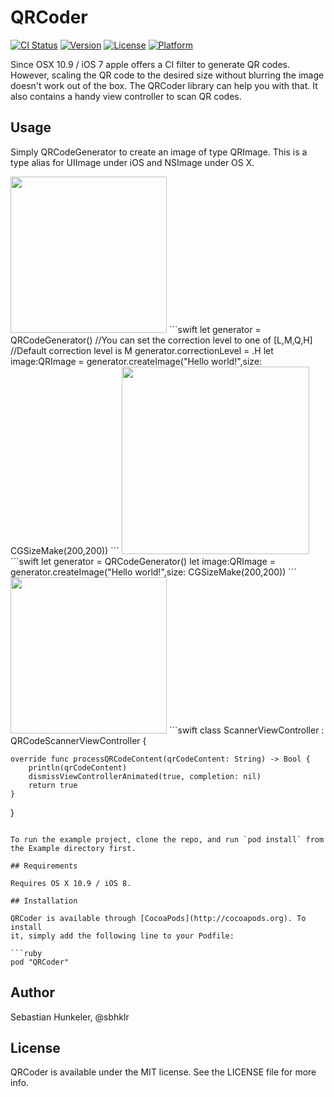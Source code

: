 # QRCoder

[![CI Status](http://img.shields.io/travis/sbhklr/QRCoder.svg?style=flat)](https://travis-ci.org/sbhklr/QRCoder)
[![Version](https://img.shields.io/cocoapods/v/QRCoder.svg?style=flat)](http://cocoapods.org/pods/QRCoder)
[![License](https://img.shields.io/cocoapods/l/QRCoder.svg?style=flat)](http://cocoapods.org/pods/QRCoder)
[![Platform](https://img.shields.io/cocoapods/p/QRCoder.svg?style=flat)](http://cocoapods.org/pods/QRCoder)

Since OSX 10.9 / iOS 7 apple offers a CI filter to generate QR codes.
However, scaling the QR code to the desired size without blurring the image doesn't work out of the box. The QRCoder library can help you with that. It also contains a handy view controller to scan QR codes.

## Usage

Simply QRCodeGenerator to create an image of type QRImage. This is a type alias for UIImage under iOS and NSImage under OS X.

<img src="https://raw.githubusercontent.com/sbhklr/QRCoder/master/screenshots/ios_code.png" width="250" />
```swift
let generator = QRCodeGenerator()
//You can set the correction level to one of [L,M,Q,H]
//Default correction level is M
generator.correctionLevel = .H
let image:QRImage = generator.createImage("Hello world!",size: CGSizeMake(200,200))
```
<img src="https://raw.githubusercontent.com/sbhklr/QRCoder/master/screenshots/osx_code.png" width="300" />
```swift
let generator = QRCodeGenerator()
let image:QRImage = generator.createImage("Hello world!",size: CGSizeMake(200,200))
```
<img src="https://raw.githubusercontent.com/sbhklr/QRCoder/master/screenshots/ios_scanner.png" width="250" />
```swift
class ScannerViewController : QRCodeScannerViewController {

    override func processQRCodeContent(qrCodeContent: String) -> Bool {
        println(qrCodeContent)
        dismissViewControllerAnimated(true, completion: nil)
        return true
    }

}
```

To run the example project, clone the repo, and run `pod install` from the Example directory first.

## Requirements

Requires OS X 10.9 / iOS 8.

## Installation

QRCoder is available through [CocoaPods](http://cocoapods.org). To install
it, simply add the following line to your Podfile:

```ruby
pod "QRCoder"
```

## Author

Sebastian Hunkeler, @sbhklr

## License

QRCoder is available under the MIT license. See the LICENSE file for more info.
